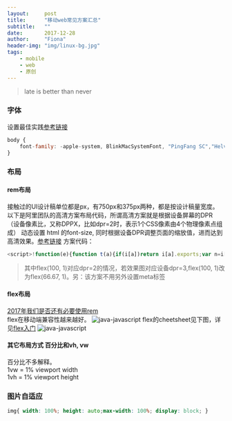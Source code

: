 ```yaml
---
layout:     post
title:      "移动web常见方案汇总"
subtitle:   ""
date:       2017-12-28
author:     "Fiona"
header-img: "img/linux-bg.jpg"
tags:
    - mobile
    - web
    - 原创
---
```


> late is better than never


### 字体
设置最佳实践[参考链接](https://github.com/AlloyTeam/Mars/blob/master/solutions/font-family.md)
```javascript
body {
    font-family: -apple-system, BlinkMacSystemFont, "PingFang SC","Helvetica Neue",STHeiti,"Microsoft Yahei",Tahoma,Simsun,sans-serif;
}
```

### 布局
#### rem布局
接触过的UI设计稿单位都是px，有750px和375px两种，都是按设计稿量宽度。  
以下是阿里团队的高清方案布局代码，所谓高清方案就是根据设备屏幕的DPR（设备像素比，又称DPPX，比如dpr=2时，表示1个CSS像素由4个物理像素点组成） 动态设置 html 的font-size, 同时根据设备DPR调整页面的缩放值，进而达到高清效果。[参考链接](http://blog.csdn.net/xuhan21000/article/details/67638159)
方案代码：
```javascript
<script>!function(e){function t(a){if(i[a])return i[a].exports;var n=i[a]={exports:{},id:a,loaded:!1};return e[a].call(n.exports,n,n.exports,t),n.loaded=!0,n.exports}var i={};return t.m=e,t.c=i,t.p="",t(0)}([function(e,t){"use strict";Object.defineProperty(t,"__esModule",{value:!0});var i=window;t["default"]=i.flex=function(e,t){var a=e||100,n=t||1,r=i.document,o=navigator.userAgent,d=o.match(/Android[\S\s]+AppleWebkit\/(\d{3})/i),l=o.match(/U3\/((\d+|\.){5,})/i),c=l&&parseInt(l[1].split(".").join(""),10)>=80,p=navigator.appVersion.match(/(iphone|ipad|ipod)/gi),s=i.devicePixelRatio||1;p||d&&d[1]>534||c||(s=1);var u=1/s,m=r.querySelector('meta[name="viewport"]');m||(m=r.createElement("meta"),m.setAttribute("name","viewport"),r.head.appendChild(m)),m.setAttribute("content","width=device-width,user-scalable=no,initial-scale="+u+",maximum-scale="+u+",minimum-scale="+u),r.documentElement.style.fontSize=a/2*s*n+"px"},e.exports=t["default"]}]);  flex(100, 1);</script>
```
> 其中flex(100, 1)对应dpr=2的情况，若效果图对应设备dpr=3,flex(100, 1)改为flex(66.67, 1)。另：该方案不用另外设置meta标签

#### flex布局
[2017年我们是否还有必要使用rem](https://lwdgit.github.io/#!/blog/post/2017-08-27-2017%E5%B9%B4%E6%88%91%E4%BB%AC%E6%98%AF%E5%90%A6%E8%BF%98%E6%9C%89%E5%BF%85%E8%A6%81%E4%BD%BF%E7%94%A8rem.md)  
flex在移动端兼容性越来越好。
![java-javascript](/blog/img/in-post/post-mobile-web-summary/mobile-flex.png)
flex的cheetsheet见下图，详见[flex入门](https://juejin.im/post/58e3a5a0a0bb9f0069fc16bb)
![java-javascript](/blog/img/in-post/post-mobile-web-summary/flex.png)

#### 其它布局方式 百分比和vh, vw
百分比不多解释。  
1vw = 1% viewport width  
1vh = 1% viewport height

### 图片自适应
```css
img{ width: 100%; height: auto;max-width: 100%; display: block; }
```


